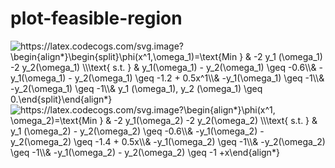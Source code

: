 # plot-feasible-region

<img src="https://latex.codecogs.com/svg.image?\begin{align*}\begin{split}\phi(x^1,\omega_1)=\text{Min&space;}&space;&&space;-2&space;y_1&space;(\omega_1)&space;-2&space;y_2(\omega_1)&space;\\\text{&space;s.t.&space;}&space;&&space;y_1(\omega_1)&space;-&space;y_2(\omega_1)&space;\geq&space;-0.6\\&&space;&space;-y_1(\omega_1)&space;-&space;y_2(\omega_1)&space;\geq&space;-1.2&space;&plus;&space;0.5x^1\\&&space;&space;-y_1(\omega_1)&space;\geq&space;-1\\&&space;&space;-y_2(\omega_1)&space;\geq&space;-1\\&&space;y_1&space;(\omega_1),&space;y_2&space;(\omega_1)&space;\geq&space;0.\end{split}\end{align*}" title="https://latex.codecogs.com/svg.image?\begin{align*}\begin{split}\phi(x^1,\omega_1)=\text{Min } & -2 y_1 (\omega_1) -2 y_2(\omega_1) \\\text{ s.t. } & y_1(\omega_1) - y_2(\omega_1) \geq -0.6\\& -y_1(\omega_1) - y_2(\omega_1) \geq -1.2 + 0.5x^1\\& -y_1(\omega_1) \geq -1\\& -y_2(\omega_1) \geq -1\\& y_1 (\omega_1), y_2 (\omega_1) \geq 0.\end{split}\end{align*}" />


<img src="https://latex.codecogs.com/svg.image?\begin{align*}\phi(x^1,&space;\omega_2)=\text{Min&space;}&space;&&space;-2&space;y_1(\omega_2)&space;-2&space;y_2(\omega_2)&space;\\\text{&space;s.t.&space;}&space;&&space;y_1&space;(\omega_2)&space;-&space;y_2(\omega_2)&space;\geq&space;-0.6\\&&space;&space;-y_1(\omega_2)&space;-&space;y_2(\omega_2)&space;\geq&space;-1.4&space;&plus;&space;0.5x\\&&space;&space;-y_1(\omega_2)&space;\geq&space;-1\\&&space;&space;-y_2(\omega_2)&space;\geq&space;-1\\&&space;&space;-y_1(\omega_2)&space;-&space;y_2(\omega_2)&space;\geq&space;-1&space;&plus;x\end{align*}" title="https://latex.codecogs.com/svg.image?\begin{align*}\phi(x^1, \omega_2)=\text{Min } & -2 y_1(\omega_2) -2 y_2(\omega_2) \\\text{ s.t. } & y_1 (\omega_2) - y_2(\omega_2) \geq -0.6\\& -y_1(\omega_2) - y_2(\omega_2) \geq -1.4 + 0.5x\\& -y_1(\omega_2) \geq -1\\& -y_2(\omega_2) \geq -1\\& -y_1(\omega_2) - y_2(\omega_2) \geq -1 +x\end{align*}" />


